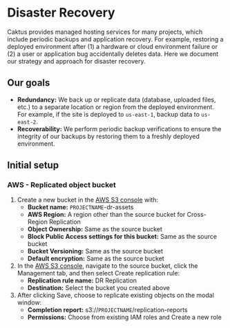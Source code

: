 # Disaster Recovery

Caktus provides managed hosting services for many projects, which include periodic backups and application recovery. For example, restoring a deployed environment after (1) a hardware or cloud environment failure or (2) a user or application bug accidentally deletes data. Here we document our strategy and approach for disaster recovery.

## Our goals

* **Redundancy:** We back up or replicate data (database, uploaded files, etc.) to a separate location or region from the deployed environment. For example, if the site is deployed to `us-east-1`, backup data to `us-east-2`.
* **Recoverability:** We perform periodic backup verifications to ensure the integrity of our backups by restoring them to a freshly deployed environment.

## Initial setup

### AWS - Replicated object bucket

1. Create a new bucket in the [AWS S3 console](https://s3.console.aws.amazon.com/s3/bucket/create) with:
    * **Bucket name:** `PROJECTNAME`-dr-assets
    * **AWS Region:** A region other than the source bucket for Cross-Region Replication
    * **Object Ownership:** Same as the source bucket
    * **Block Public Access settings for this bucket:** Same as the source bucket
    * **Bucket Versioning:** Same as the source bucket
    * **Default encryption:** Same as the source bucket
2. In the [AWS S3 console](https://s3.console.aws.amazon.com/s3/buckets), navigate to the source bucket, click the Management tab, and then select Create replication rule: 
    * **Replication rule name:** DR Replication
    * **Destination:** Select the bucket you created above
3. After clicking Save, choose to replicate existing objects on the modal window:
    * **Completion report:** s3://`PROJECTNAME`/replication-reports
    * **Permissions:** Choose from existing IAM roles and Create a new role

